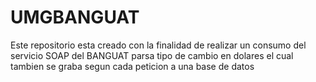 # UMGBANGUAT
Este repositorio esta creado con la finalidad de realizar un consumo del servicio SOAP del BANGUAT parsa tipo de cambio en dolares el cual tambien se graba segun cada peticion a una base de datos
